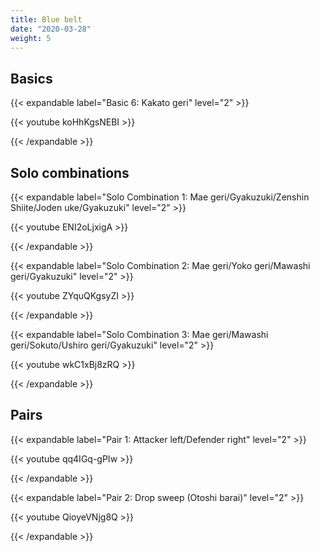 ```yaml
---
title: Blue belt
date: "2020-03-28"
weight: 5
---
```


## Basics

{{< expandable label="Basic 6: Kakato geri" level="2" >}}

{{< youtube koHhKgsNEBI >}}

{{< /expandable >}}


## Solo combinations

{{< expandable label="Solo Combination 1: Mae geri/Gyakuzuki/Zenshin Shiite/Joden uke/Gyakuzuki" level="2" >}}

{{< youtube ENI2oLjxigA >}}

{{< /expandable >}}

{{< expandable label="Solo Combination 2: Mae geri/Yoko geri/Mawashi geri/Gyakuzuki" level="2" >}}

{{< youtube ZYquQKgsyZI >}}

{{< /expandable >}}

{{< expandable label="Solo Combination 3: Mae geri/Mawashi geri/Sokuto/Ushiro geri/Gyakuzuki" level="2" >}}

{{< youtube wkC1xBj8zRQ >}}

{{< /expandable >}}


## Pairs

{{< expandable label="Pair 1: Attacker left/Defender right" level="2" >}}

{{< youtube qq4IGq-gPIw >}}

{{< /expandable >}}

{{< expandable label="Pair 2: Drop sweep (Otoshi barai)" level="2" >}}

{{< youtube QioyeVNjg8Q >}}

{{< /expandable >}}
